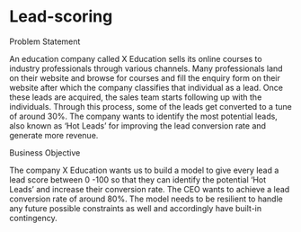 # Lead-scoring
Problem Statement

An education company called X Education sells its online courses to industry professionals through various channels. Many professionals land on their website and browse for courses and fill the enquiry form on their website after which the company classifies that individual as a lead. Once these leads are acquired, the sales team starts following up with the individuals. Through this process, some of the leads get converted to a tune of around 30%. The company wants to identify the most potential leads, also known as ‘Hot Leads’ for improving the lead conversion rate and generate more revenue.

Business Objective

The company X Education wants us to build a model to give every lead a lead score between 0 -100 so that they can identify the potential ‘Hot Leads’ and increase their conversion rate. The CEO wants to achieve a lead conversion rate of around 80%. The model needs to be resilient to handle any future possible constraints as well and accordingly have built-in contingency.


